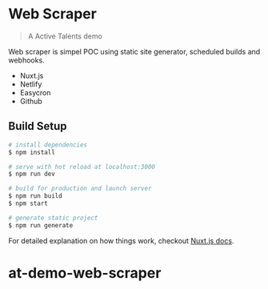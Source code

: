 # Web Scraper

> A Active Talents demo

Web scraper is simpel POC using static site generator, scheduled builds and webhooks.

* Nuxt.js
* Netlify  
* Easycron
* Github

## Build Setup

``` bash
# install dependencies
$ npm install

# serve with hot reload at localhost:3000
$ npm run dev

# build for production and launch server
$ npm run build
$ npm start

# generate static project
$ npm run generate
```

For detailed explanation on how things work, checkout [Nuxt.js docs](https://nuxtjs.org).

# at-demo-web-scraper

